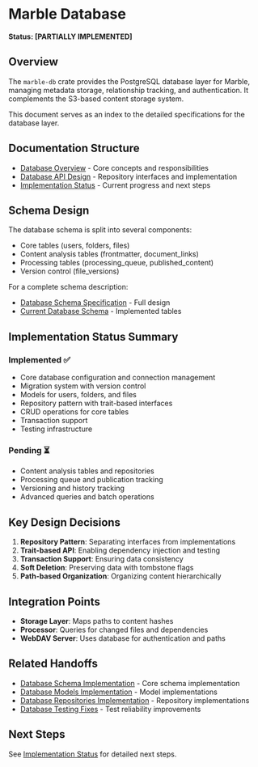 # Marble Database 

**Status: [PARTIALLY IMPLEMENTED]**

## Overview

The `marble-db` crate provides the PostgreSQL database layer for Marble, managing metadata storage, relationship tracking, and authentication. It complements the S3-based content storage system.

This document serves as an index to the detailed specifications for the database layer.

## Documentation Structure

- [Database Overview](marble_db_overview.md) - Core concepts and responsibilities
- [Database API Design](marble_db_api.md) - Repository interfaces and implementation
- [Implementation Status](marble_db_implementation.md) - Current progress and next steps

## Schema Design

The database schema is split into several components:
- Core tables (users, folders, files)
- Content analysis tables (frontmatter, document_links)
- Processing tables (processing_queue, published_content)
- Version control (file_versions)

For a complete schema description:
- [Database Schema Specification](../domain/database_schema.md) - Full design
- [Current Database Schema](../domain/database_schema_current.md) - Implemented tables

## Implementation Status Summary

### Implemented ✅
- Core database configuration and connection management
- Migration system with version control
- Models for users, folders, and files
- Repository pattern with trait-based interfaces
- CRUD operations for core tables
- Transaction support
- Testing infrastructure

### Pending ⏳
- Content analysis tables and repositories
- Processing queue and publication tracking
- Versioning and history tracking
- Advanced queries and batch operations

## Key Design Decisions

1. **Repository Pattern**: Separating interfaces from implementations
2. **Trait-based API**: Enabling dependency injection and testing
3. **Transaction Support**: Ensuring data consistency
4. **Soft Deletion**: Preserving data with tombstone flags
5. **Path-based Organization**: Organizing content hierarchically

## Integration Points

- **Storage Layer**: Maps paths to content hashes
- **Processor**: Queries for changed files and dependencies
- **WebDAV Server**: Uses database for authentication and paths

## Related Handoffs

- [Database Schema Implementation](../handoffs/database_schema_implementation.md) - Core schema implementation
- [Database Models Implementation](../handoffs/database_models_implementation.md) - Model implementations
- [Database Repositories Implementation](../handoffs/database_repositories_implementation.md) - Repository implementations
- [Database Testing Fixes](../handoffs/database_testing_fixes.md) - Test reliability improvements

## Next Steps

See [Implementation Status](marble_db_implementation.md) for detailed next steps.
